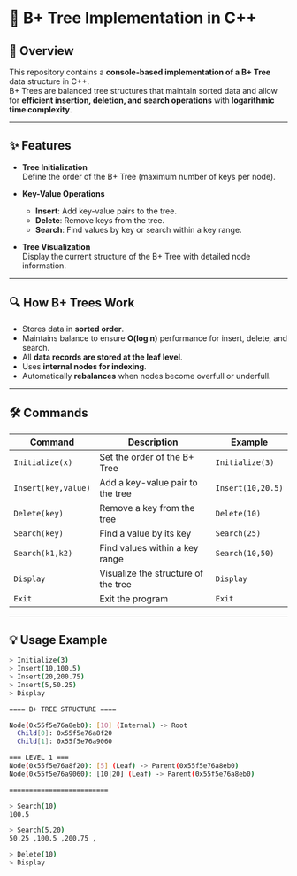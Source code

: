 # 🌳 B+ Tree Implementation in C++

## 📌 Overview
This repository contains a **console-based implementation of a B+ Tree** data structure in C++.  
B+ Trees are balanced tree structures that maintain sorted data and allow for **efficient insertion, deletion, and search operations** with **logarithmic time complexity**.

---

## ✨ Features

- **Tree Initialization**  
  Define the order of the B+ Tree (maximum number of keys per node).

- **Key-Value Operations**
  - **Insert**: Add key-value pairs to the tree.
  - **Delete**: Remove keys from the tree.
  - **Search**: Find values by key or search within a key range.

- **Tree Visualization**  
  Display the current structure of the B+ Tree with detailed node information.

---

## 🔍 How B+ Trees Work

- Stores data in **sorted order**.
- Maintains balance to ensure **O(log n)** performance for insert, delete, and search.
- All **data records are stored at the leaf level**.
- Uses **internal nodes for indexing**.
- Automatically **rebalances** when nodes become overfull or underfull.

---

## 🛠️ Commands

| Command             | Description                                 | Example               |
|---------------------|---------------------------------------------|-----------------------|
| `Initialize(x)`     | Set the order of the B+ Tree                | `Initialize(3)`       |
| `Insert(key,value)` | Add a key-value pair to the tree            | `Insert(10,20.5)`     |
| `Delete(key)`       | Remove a key from the tree                  | `Delete(10)`          |
| `Search(key)`       | Find a value by its key                     | `Search(25)`          |
| `Search(k1,k2)`     | Find values within a key range              | `Search(10,50)`       |
| `Display`           | Visualize the structure of the tree         | `Display`             |
| `Exit`              | Exit the program                            | `Exit`                |

---

## 💡 Usage Example

```bash
> Initialize(3)
> Insert(10,100.5)
> Insert(20,200.75)
> Insert(5,50.25)
> Display

==== B+ TREE STRUCTURE ====

Node(0x55f5e76a8eb0): [10] (Internal) -> Root
  Child[0]: 0x55f5e76a8f20
  Child[1]: 0x55f5e76a9060

=== LEVEL 1 ===
Node(0x55f5e76a8f20): [5] (Leaf) -> Parent(0x55f5e76a8eb0)
Node(0x55f5e76a9060): [10|20] (Leaf) -> Parent(0x55f5e76a8eb0)

=========================

> Search(10)
100.5

> Search(5,20)
50.25 ,100.5 ,200.75 ,

> Delete(10)
> Display



